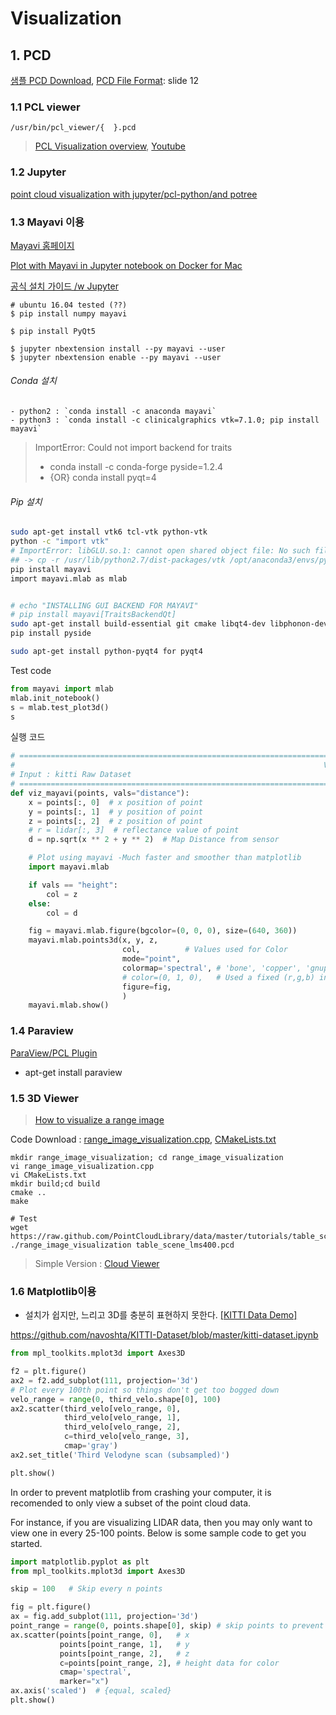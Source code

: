 # Visualization 

## 1. PCD

[샘플 PCD Download](https://github.com/PointCloudLibrary/data/blob/master/tutorials/table_scene_lms400.pcd), [PCD File Format](http://www.jeffdelmerico.com/wp-content/uploads/2014/03/pcl_tutorial.pdf): slide 12

### 1.1 PCL viewer

`/usr/bin/pcl_viewer/{  }.pcd`

> [PCL Visualization overview](http://pointclouds.org/documentation/overview/visualization.php), [Youtube](https://www.youtube.com/watch?v=BZBQXcBvHW0)



### 1.2 Jupyter

[point cloud visualization with jupyter/pcl-python/and potree](https://www.youtube.com/watch?v=s2IvpYvB7Ew)


### 1.3 Mayavi 이용 

[Mayavi 홈페이지](http://docs.enthought.com/mayavi/mayavi/)

[Plot with Mayavi in Jupyter notebook on Docker for Mac](https://taku-y.github.io/mac-docker-jupyter-mayavi.html)


[공식 설치 가이드 /w Jupyter](http://docs.enthought.com/mayavi/mayavi/installation.html#installing-with-pip)


```
# ubuntu 16.04 tested (??)
$ pip install numpy mayavi

$ pip install PyQt5

$ jupyter nbextension install --py mayavi --user
$ jupyter nbextension enable --py mayavi --user
```

###### Conda 설치  
    - python2 : `conda install -c anaconda mayavi`
    - python3 : `conda install -c clinicalgraphics vtk=7.1.0; pip install mayavi`


> ImportError: Could not import backend for traits 
> - conda install -c conda-forge pyside=1.2.4 
> - {OR} conda install pyqt=4

###### Pip 설치 


```bash
sudo apt-get install vtk6 tcl-vtk python-vtk
python -c "import vtk"
# ImportError: libGLU.so.1: cannot open shared object file: No such file or director
## -> cp -r /usr/lib/python2.7/dist-packages/vtk /opt/anaconda3/envs/python2_gpu/lib/python2.7/site-packages/
pip install mayavi
import mayavi.mlab as mlab


# echo "INSTALLING GUI BACKEND FOR MAYAVI"
# pip install mayavi[TraitsBackendQt]
sudo apt-get install build-essential git cmake libqt4-dev libphonon-dev python2.7-dev libxml2-dev libxslt1-dev qtmobility-dev libqtwebkit-dev
pip install pyside

sudo apt-get install python-pyqt4 for pyqt4
```

Test code
```python
from mayavi import mlab
mlab.init_notebook()
s = mlab.test_plot3d()
s
```

실행 코드 

```python
# ==============================================================================
#                                                                     VIZ_MAYAVI
# Input : kitti Raw Dataset 
# ==============================================================================
def viz_mayavi(points, vals="distance"):
    x = points[:, 0]  # x position of point
    y = points[:, 1]  # y position of point
    z = points[:, 2]  # z position of point
    # r = lidar[:, 3]  # reflectance value of point
    d = np.sqrt(x ** 2 + y ** 2)  # Map Distance from sensor

    # Plot using mayavi -Much faster and smoother than matplotlib
    import mayavi.mlab

    if vals == "height":
        col = z
    else:
        col = d

    fig = mayavi.mlab.figure(bgcolor=(0, 0, 0), size=(640, 360))
    mayavi.mlab.points3d(x, y, z,
                         col,          # Values used for Color
                         mode="point",
                         colormap='spectral', # 'bone', 'copper', 'gnuplot'
                         # color=(0, 1, 0),   # Used a fixed (r,g,b) instead
                         figure=fig,
                         )
    mayavi.mlab.show()
```


### 1.4 Paraview 

[ParaView/PCL Plugin](https://www.paraview.org/Wiki/ParaView/PCL_Plugin)
- apt-get install paraview


### 1.5 3D Viewer

> [How to visualize a range image](http://pointclouds.org/documentation/tutorials/range_image_visualization.php#range-image-visualization)


Code Download : [range_image_visualization.cpp](https://gist.githubusercontent.com/adioshun/1ae4197af17f79f01f1ec3ec7c8f4bcb/raw/6ec7e03db63f0477688a66ae580c14795dec0803/range_image_visualization.cpp), [CMakeLists.txt](https://gist.githubusercontent.com/adioshun/1ae4197af17f79f01f1ec3ec7c8f4bcb/raw/6ec7e03db63f0477688a66ae580c14795dec0803/CMakeLists.txt)



```
mkdir range_image_visualization; cd range_image_visualization
vi range_image_visualization.cpp
vi CMakeLists.txt
mkdir build;cd build
cmake ..
make

# Test
wget https://raw.github.com/PointCloudLibrary/data/master/tutorials/table_scene_lms400.pcd
./range_image_visualization table_scene_lms400.pcd 

```

> Simple Version : [Cloud Viewer](http://pointclouds.org/documentation/tutorials/cloud_viewer.php#cloud-viewer)



### 1.6 Matplotlib이용



- 설치가 쉽지만, 느리고 3D를 충분히 표현하지 못한다. [[KITTI Data Demo]](https://github.com/hunjung-lim/awesome-vehicle-datasets/blob/master/vehicle/kitti/KITTI%2BDataset%2BExploration.ipynb)

https://github.com/navoshta/KITTI-Dataset/blob/master/kitti-dataset.ipynb

```python
from mpl_toolkits.mplot3d import Axes3D

f2 = plt.figure()
ax2 = f2.add_subplot(111, projection='3d')
# Plot every 100th point so things don't get too bogged down
velo_range = range(0, third_velo.shape[0], 100)
ax2.scatter(third_velo[velo_range, 0],
            third_velo[velo_range, 1],
            third_velo[velo_range, 2],
            c=third_velo[velo_range, 3],
            cmap='gray')
ax2.set_title('Third Velodyne scan (subsampled)')

plt.show()
```




In order to prevent matplotlib from crashing your computer, it is recomended to only view a subset of the point cloud data. 

For instance, if you are visualizing LIDAR data, then you may only want to view one in every 25-100 points. Below is some sample code to get you started.

```python
import matplotlib.pyplot as plt
from mpl_toolkits.mplot3d import Axes3D

skip = 100   # Skip every n points

fig = plt.figure()
ax = fig.add_subplot(111, projection='3d')
point_range = range(0, points.shape[0], skip) # skip points to prevent crash
ax.scatter(points[point_range, 0],   # x
           points[point_range, 1],   # y
           points[point_range, 2],   # z
           c=points[point_range, 2], # height data for color
           cmap='spectral',
           marker="x")
ax.axis('scaled')  # {equal, scaled}
plt.show()
```
























